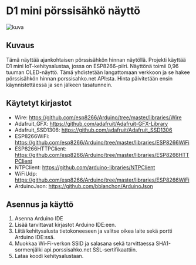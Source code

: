 # D1 mini pörssisähkö näyttö

![kuva](https://github.com/JOONAX/d1_mini_porssisahko_naytto/assets/46499585/3884ae21-d9d1-453e-a177-d1bcbf562583)


## Kuvaus
Tämä näyttää ajankohtaisen pörssisähkön hinnan näytöllä. Projekti käyttää D1 mini IoT-kehitysalustaa, jossa on ESP8266-piiri. Näyttönä toimii 0,96 tuuman OLED-näyttö. Tämä yhdistetään langattomaan verkkoon ja se hakee pörssisähkön hinnan porssisahko.net API:sta. Hinta päivitetään ensin käynnistettäessä ja sen jälkeen tasatunnein.

## Käytetyt kirjastot
- Wire: https://github.com/esp8266/Arduino/tree/master/libraries/Wire
- Adafruit_GFX: https://github.com/adafruit/Adafruit-GFX-Library
- Adafruit_SSD1306: https://github.com/adafruit/Adafruit_SSD1306
- ESP8266WiFi: https://github.com/esp8266/Arduino/tree/master/libraries/ESP8266WiFi
- ESP8266HTTPClient: https://github.com/esp8266/Arduino/tree/master/libraries/ESP8266HTTPClient
- NTPClient: https://github.com/arduino-libraries/NTPClient
- WiFiUdp: https://github.com/esp8266/Arduino/tree/master/libraries/ESP8266WiFi
- ArduinoJson: https://github.com/bblanchon/ArduinoJson

## Asennus ja käyttö
1. Asenna Arduino IDE
2. Lisää tarvittavat kirjastot Arduino IDE:een.
3. Liitä kehitysalusta tietokoneeseen ja valitse oikea laite sekä portti Arduino IDE:ssä.
4. Muokkaa Wi-Fi-verkon SSID ja salasana sekä tarvittaessa SHA1-sormenjälki api.porssisahko.net SSL-sertifikaattiin.
5. Lataa koodi kehitysalustaan.
